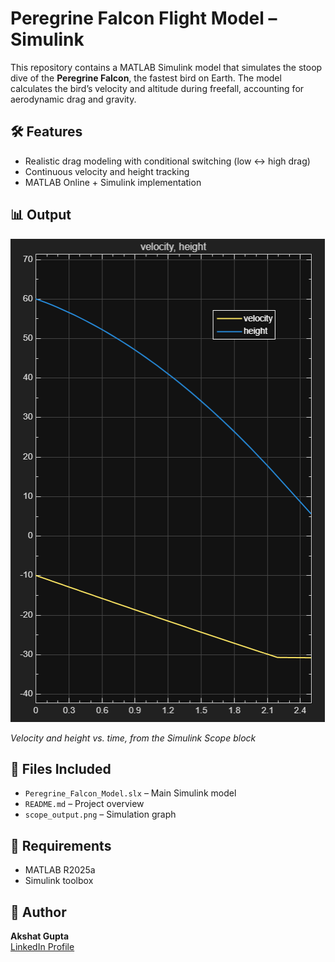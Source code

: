 # Peregrine Falcon Flight Model – Simulink

This repository contains a MATLAB Simulink model that simulates the stoop dive of the **Peregrine Falcon**, the fastest bird on Earth. The model calculates the bird’s velocity and altitude during freefall, accounting for aerodynamic drag and gravity.

## 🛠 Features
- Realistic drag modeling with conditional switching (low ↔ high drag)
- Continuous velocity and height tracking
- MATLAB Online + Simulink implementation

## 📊 Output
![Scope Output](scope_output.png)

*Velocity and height vs. time, from the Simulink Scope block*

## 📁 Files Included
- `Peregrine_Falcon_Model.slx` – Main Simulink model
- `README.md` – Project overview
- `scope_output.png` – Simulation graph

## 📌 Requirements
- MATLAB R2025a
- Simulink toolbox

## 🧠 Author
**Akshat Gupta**  
[LinkedIn Profile](www.linkedin.com/in/akshat-gupta-9b649a378)  
